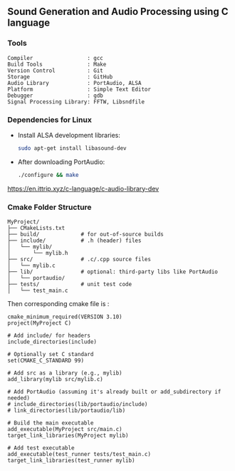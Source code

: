 ## Sound Generation and Audio Processing using C language 

### Tools

```
Compiler                 : gcc  
Build Tools              : Make   
Version Control          : Git  
Storage                  : GitHub  
Audio Library            : PortAudio, ALSA  
Platform                 : Simple Text Editor  
Debugger                 : gdb  
Signal Processing Library: FFTW, Libsndfile  
```

### Dependencies for Linux

- Install ALSA development libraries:
  ```bash
  sudo apt-get install libasound-dev
  ```

- After downloading PortAudio:
  ```bash
  ./configure && make
  ```
https://en.ittrip.xyz/c-language/c-audio-library-dev 

### Cmake Folder Structure 
```
MyProject/
├── CMakeLists.txt
├── build/             # for out-of-source builds
├── include/           # .h (header) files
│   └── mylib/
│       └── mylib.h
├── src/               # .c/.cpp source files
│   └── mylib.c
├── lib/               # optional: third-party libs like PortAudio
│   └── portaudio/
├── tests/             # unit test code
│   └── test_main.c

```
Then corresponding cmake file is :

```
cmake_minimum_required(VERSION 3.10)
project(MyProject C)

# Add include/ for headers
include_directories(include)

# Optionally set C standard
set(CMAKE_C_STANDARD 99)

# Add src as a library (e.g., mylib)
add_library(mylib src/mylib.c)

# Add PortAudio (assuming it's already built or add_subdirectory if needed)
# include_directories(lib/portaudio/include)
# link_directories(lib/portaudio/lib)

# Build the main executable
add_executable(MyProject src/main.c)
target_link_libraries(MyProject mylib)

# Add test executable
add_executable(test_runner tests/test_main.c)
target_link_libraries(test_runner mylib)
```
